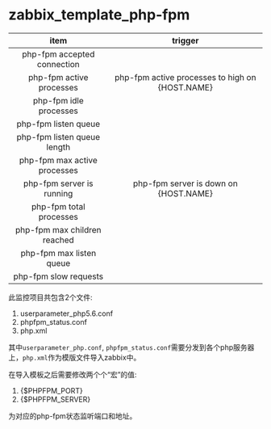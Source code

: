 # zabbix_template_php-fpm

| item                         | trigger                                           |
| :--------------------------: | :-----------------------------------------------: |
| php-fpm accepted connection  |                                                   |
| php-fpm active processes     | php-fpm active processes to high on {HOST.NAME}   |
| php-fpm idle processes       |                                                   |
| php-fpm listen queue         |                                                   |
| php-fpm listen queue length  |                                                   |
| php-fpm max active processes |                                                   |
| php-fpm  server is running   | php-fpm server is down on {HOST.NAME}             |
| php-fpm total processes      |                                                   |
| php-fpm max children reached |                                                   |
| php-fpm max listen queue     |                                                   |
| php-fpm slow requests        |                                                   |

此监控项目共包含2个文件:

1. userparameter_php5.6.conf
2. phpfpm_status.conf
3. php.xml

其中`userparameter_php.conf`, `phpfpm_status.conf`需要分发到各个php服务器上，`php.xml`作为模版文件导入zabbix中。

在导入模板之后需要修改两个个“宏”的值:
1. {$PHPFPM_PORT}
2. {$PHPFPM_SERVER}

为对应的php-fpm状态监听端口和地址。
